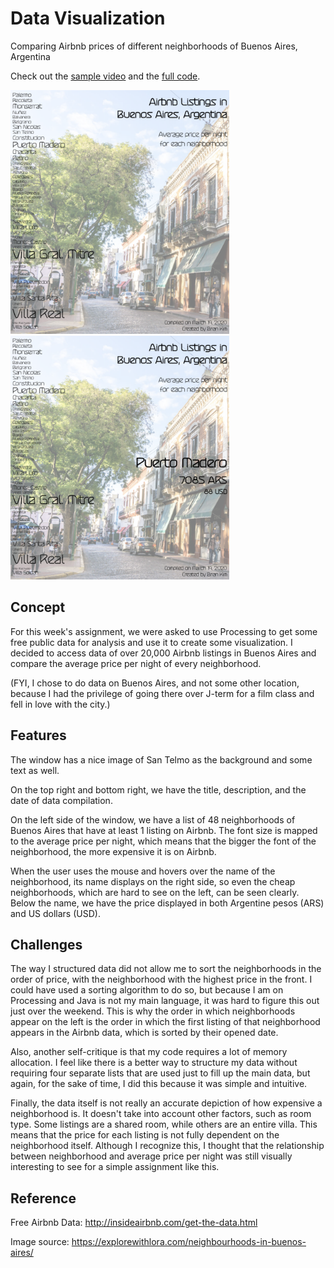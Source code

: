 # Data Visualization
Comparing Airbnb prices of different neighborhoods of Buenos Aires, Argentina

Check out the [sample video](https://youtu.be/lbSguHTDa7k) and the [full code](/dueApril14/data_visualization.pde).

<img src="initial.png" alt="initial" width="350" height="390">
<img src="display.png" alt="game" width="350" height="390">

## Concept
For this week's assignment, we were asked to use Processing to get some free public data for analysis and use it to create some visualization.
I decided to access data of over 20,000 Airbnb listings in Buenos Aires and compare the average price per night of every neighborhood.

(FYI, I chose to do data on Buenos Aires, and not some other location, because I had the privilege of going there over J-term for a film class and fell in love with the city.)

## Features
The window has a nice image of San Telmo as the background and some text as well.

On the top right and bottom right, we have the title, description, and the date of data compilation.

On the left side of the window, we have a list of 48 neighborhoods of Buenos Aires that have at least 1 listing on Airbnb.
The font size is mapped to the average price per night, which means that the bigger the font of the neighborhood, the more expensive it is on Airbnb.

When the user uses the mouse and hovers over the name of the neighborhood, its name displays on the right side, so even the cheap neighborhoods, which are hard to see on the left, can be seen clearly.
Below the name, we have the price displayed in both Argentine pesos (ARS) and US dollars (USD).

## Challenges
The way I structured data did not allow me to sort the neighborhoods in the order of price, with the neighborhood with the highest price in the front.
I could have used a sorting algorithm to do so, but because I am on Processing and Java is not my main language, it was hard to figure this out just over the weekend.
This is why the order in which neighborhoods appear on the left is the order in which the first listing of that neighborhood appears in the Airbnb data, which is sorted by their opened date.

Also, another self-critique is that my code requires a lot of memory allocation.
I feel like there is a better way to structure my data without requiring four separate lists that are used just to fill up the main data, but again, for the sake of time, I did this because it was simple and intuitive.

Finally, the data itself is not really an accurate depiction of how expensive a neighborhood is. It doesn't take into account other factors, such as room type.
Some listings are a shared room, while others are an entire villa. This means that the price for each listing is not fully dependent on the neighborhood itself.
Although I recognize this, I thought that the relationship between neighborhood and average price per night was still visually interesting to see for a simple assignment like this.

## Reference
Free Airbnb Data: http://insideairbnb.com/get-the-data.html

Image source: https://explorewithlora.com/neighbourhoods-in-buenos-aires/
